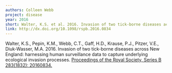```yaml
---
authors: Colleen Webb
project: disease
year: 2016
short: Walter, K.S. et al. 2016. Invasion of two tick-borne diseases across New England: harnessing human surveillance data to capture underlying ecological invasion processes. Proceedings of the Royal Society, Series B 283(1832): 20160834.
link: http://dx.doi.org/10.1098/rspb.2016.0834
---
```

  
Walter, K.S., Pepin, K.M., Webb, C.T., Gaff, H.D., Krause, P.J., Pitzer, V.E., Diuk-Wasser, M.A. 2016. Invasion of two tick-borne diseases across New England: harnessing human surveillance data to capture underlying ecological invasion processes. [Proceedings of the Royal Society, Series B 283(1832): 20160834.](http://dx.doi.org/10.1098/rspb.2016.0834)
